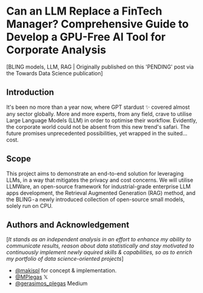 # Can an LLM Replace a FinTech Manager? Comprehensive Guide to Develop a GPU-Free AI Tool for Corporate Analysis

[BLING models, LLM, RAG | Originally published on this 'PENDING' post via the Towards Data Science publication]


## Introduction
It's been no more than a year now, where GPT stardust ✨ covered almost any sector globally. More and more experts, from any field, crave to utilise Large Language Models (LLM) in order to optimise their workflow. Evidently, the corporate world could not be absent from this new trend's safari. The future promises unprecedented possibilities, yet wrapped in the suited… cost.

## Scope
This project aims to demonstrate  an end-to-end solution for leveraging LLMs, in a way that mitigates the privacy and cost concerns. We will utilise LLMWare, an open-source framework for industrial-grade enterprise LLM apps development, the Retrieval Augmented Generation (RAG) method, and the BLING - a newly introduced collection of open-source small models, solely run on CPU.

## Authors and Acknowledgement
[*It stands as an independent analysis in an effort to enhance my ability to communicate results, reason about data statistically and stay motivated to continuously implement newly aquired skills & capabilities, so as to enrich my portfolio of data science-oriented projects*]
- [@makispl](https://github.com/makispl) for concept & implementation.
- [@MPlegas](https://twitter.com/MPlegas) 𝕏
- [@gerasimos_plegas](https://medium.com/@gerasimos_plegas) Medium
